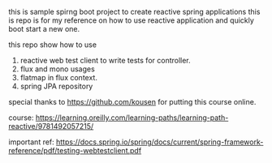 this is sample spirng boot project to create reactive spring applications
this is repo is for my reference on how to use reactive application and
quickly boot start a new one.

this repo show how to use
1. reactive web test client to write tests for controller.
2. flux and mono usages
3. flatmap in flux context.
4. spring JPA repository

special thanks to https://github.com/kousen for putting this course online.

course: https://learning.oreilly.com/learning-paths/learning-path-reactive/9781492057215/

important ref: https://docs.spring.io/spring/docs/current/spring-framework-reference/pdf/testing-webtestclient.pdf
